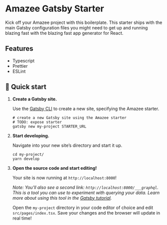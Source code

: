 # Amazee Gatsby Starter

Kick off your Amazee project with this boilerplate. This starter ships with the
main Gatsby configuration files you might need to get up and running blazing
fast with the blazing fast app generator for React.

## Features

- Typescript
- Prettier
- ESLint

## 🚀 Quick start

1.  **Create a Gatsby site.**

    Use the
    [Gatsby CLI](https://www.gatsbyjs.org/tutorial/part-zero/#using-the-gatsby-cli)
    to create a new site, specifying the Amazee starter.

    ```shell
    # create a new Gatsby site using the Amazee starter
    # TODO: expose starter
    gatsby new my-project STARTER_URL
    ```

2.  **Start developing.**

    Navigate into your new site’s directory and start it up.

    ```shell
    cd my-project/
    yarn develop
    ```

3.  **Open the source code and start editing!**

    Your site is now running at `http://localhost:8000`!

    _Note: You'll also see a second link: _`http://localhost:8000/___graphql`_.
    This is a tool you can use to experiment with querying your data. Learn more
    about using this tool in the
    [Gatsby tutorial](https://www.gatsbyjs.org/tutorial/part-five/#introducing-graphiql)._

    Open the `my-project` directory in your code editor of choice and edit
    `src/pages/index.tsx`. Save your changes and the browser will update in real
    time!
